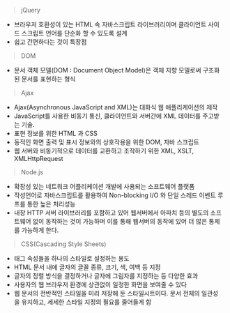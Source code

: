> jQuery
> 
- 브라우저 호환성이 있는 HTML 속 자바스크립트 라이브러리이며 클라이언트 사이드 스크립트 언어를 단순화 할 수 있도록 설계
- 쉽고 간편하다는 것이 특장점

> DOM
> 
- 문서 객체 모델(DOM : Document Object Model)은 객체 지향 모델로써 구조화된 문서를 표현하는 형식

> Ajax
> 
- Ajax(Asynchronous JavaScript and XML)는 대화식 웹 애플리케이션의 제작
- JavaScript를 사용한 비동기 통신, 클라이언트와 서버간에 XML 데이터를 주고받는 기술.
- 표현 정보를 위한 HTML 과 CSS
- 동적인 화면 출력 및 표시 정보와의 상호작용을 위한 DOM, 자바 스크립트
- 웹 서버와 비동기적으로 데이터를 교환하고 조작하기 위한 XML, XSLT, XMLHttpRequest

> Node.js
> 
- 확장성 있는 네트워크 어플리케이션 개발에 사용되는 소프트웨어 플랫폼
- 작성언어로 자바스크립트를 활용하여 Non-blocking I/O 와 단일 스레드 이벤트 루프를 통한 높은 처리성능
- 내장 HTTP 서버 라이브러리를 포함하고 있어 웹서버에서 아파치 등의 별도의 소프트웨어 없이 동작하는 것이 가능하며 이를 통해 웹서버의 동작에 있어 더 많은 통제를 가능하게 한다.

> CSS(Cascading Style Sheets)
> 
- 태그 속성들을 하나의 스타일로 설정하는 용도
- HTML 문서 내에 글자의 글꼴 종류, 크기, 색, 여백 등 지정
- 글자의 정렬 방식을 결정하거나 글자에 그림자를 지정하는 등 다양한 효과
- 사용자의 웹 브라우저 환경에 상관없이 일정한 화면을 보여줄 수 있다
- 웹 문서의 전반적인 스타일을 미리 저장해 둔 스타일시트이다. 문서 전체의 일관성을 유지하고, 세세한 스타일 지정의 필요를 줄어들게 함
